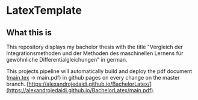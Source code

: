 # LatexTemplate

## What this is

This repository displays my bachelor thesis with the title "Vergleich der Integrationsmethoden und der Methoden des maschinellen Lernens für gewöhnliche Differentialgleichungen" in german.

This projects pipeline will automatically build and deploy the pdf document ([main.tex](main.tex) -> main.pdf) in github pages on every change on the master branch. [https://alexandrojedaidi.github.io/BachelorLatex/](https://alexandrojedaidi.github.io/BachelorLatex/main.pdf).
